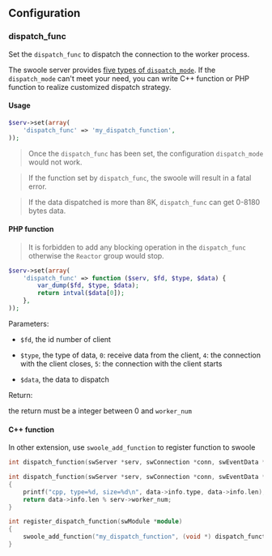 ## Configuration

### dispatch_func

Set the `dispatch_func` to dispatch the connection to the worker process.

The swoole server provides [five types of `dispatch_mode`](/modules/swoole-server/configuration/dispatch_mode.md). If the `dispatch_mode` can't meet your need, you can write C++ function or PHP function to realize customized dispatch strategy.

#### Usage

```php
$serv->set(array(
    'dispatch_func' => 'my_dispatch_function',
));
```
> Once the `dispatch_func` has been set, the configuration `dispatch_mode` would not work.

> If the function set by `dispatch_func`, the swoole will result in a fatal error.

> If the data dispatched is more than 8K, `dispatch_func` can get 0-8180 bytes data.

#### PHP function

> It is forbidden to add any blocking operation in the `dispatch_func` otherwise the `Reactor` group would stop.

```php
$serv->set(array(
    'dispatch_func' => function ($serv, $fd, $type, $data) {
        var_dump($fd, $type, $data);
        return intval($data[0]);
    },
));
```
Parameters:

 - `$fd`, the id number of client

 - `$type`, the type of data, `0`: receive data from the client, `4`: the connection with the client closes, `5`: the connection with the client starts

 - `$data`, the data to dispatch

Return:

the return must be a integer between 0 and `worker_num`

#### C++ function

In other extension, use `swoole_add_function` to register function to swoole

```c++
int dispatch_function(swServer *serv, swConnection *conn, swEventData *data);

int dispatch_function(swServer *serv, swConnection *conn, swEventData *data)
{
    printf("cpp, type=%d, size=%d\n", data->info.type, data->info.len);
    return data->info.len % serv->worker_num;
}

int register_dispatch_function(swModule *module)
{
    swoole_add_function("my_dispatch_function", (void *) dispatch_function);
}
```
